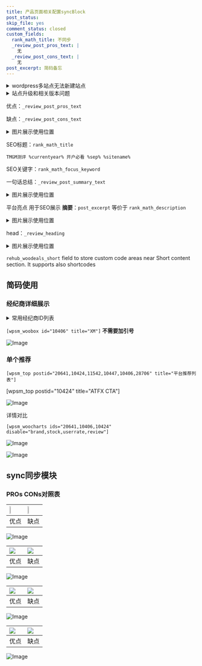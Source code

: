 ```yaml
---
title: 产品页面相关配置syncBlock
post_status: 
skip_file: yes
comment_status: closed
custom_fields:
  rank_math_title: 不同步
  _review_post_pros_text: |
    无
  _review_post_cons_text: |
    无
post_excerpt: 简码备忘
---
```

<details><summary>wordpress多站点无法新建站点</summary>

<li>和报错需要清理cookies一样的原因</li>
<li>wp-config.php里面<code>define( 'SUBDOMAIN_INSTALL', false );//子域名安装</code></li>
<li>新建子站点是用<code>define( 'SUBDOMAIN_INSTALL', true);//子域名安装</code> 完成以后，改成<code>false</code></li>
</details>

<details><summary>站点升级和相关版本问题</summary>

<p>wordpress：5.9.9
woocommerce：7.5.1
出现问题的地方：主题选项里面>><strong>Product layout >>compact style</strong></p>
<p>如何出现没有用过的字段 导致无法保存。先导出配置 然后进行修改，后面再次恢复即可。</p>
<p>出现部分字段无法显示时，需要返回默认布局后，对产品进行保存就好了。</p>
<p></p>
</details>

优点：`_review_post_pros_text`

缺点：`_review_post_cons_text`

<details><summary>图片展示使用位置</summary>

<img src="https://prod-files-secure.s3.us-west-2.amazonaws.com/39ed1227-6d7d-4570-be36-9ccd4a2c4241/f51d3d83-55d4-4bdf-9604-f37ec77ab556/Untitled.png?X-Amz-Algorithm=AWS4-HMAC-SHA256&X-Amz-Content-Sha256=UNSIGNED-PAYLOAD&X-Amz-Credential=ASIAZI2LB466T56YSJAT%2F20250714%2Fus-west-2%2Fs3%2Faws4_request&X-Amz-Date=20250714T165522Z&X-Amz-Expires=3600&X-Amz-Security-Token=IQoJb3JpZ2luX2VjEBYaCXVzLXdlc3QtMiJGMEQCIDiPnnlzLi68ItmLNo%2FXD6OaQMq66vRFIxtn4WQvz63sAiAU7mkE5qgO7swujzxFbZroErX3bwYZWfMiQYSmWgNzrSr%2FAwgvEAAaDDYzNzQyMzE4MzgwNSIMQgek%2B0mYjV2xC8z4KtwDdrNV9V3w3OEOmX4LGOj9YZHALQeu4tSGtuqSEaInHaJbLpV71c3%2BMMHHw2mlQTr2FIRCWO65O0Ya2dz7T7Uqvus6Lwb6RwKypLbQp3ZKwDHOTkit1h5CpJHmsnnjXQQsiR8BB4KC1tT6RUNAthv5tFIGZU%2BNDDVFqmgq6Zn3aA5qAry47c%2BAdmtXew77qxJGdE3GHCwsHMboeGJJDGaogSf5R8vdv7PDD1WEAStAC4C5khsqpZQCAlARV%2F16C1rX2RrbLUssjycX4IqaDbcyqWmeY3SDhxJNDHhUwS2WmRcFIQ1aQT2iEUdbmdn7kMVN6Ns6CIG%2Bw2GrrBeHqw3W4ZreFkwozepn0ei0FVeSuMWkVwJmwqMRS5YJSeiDNIhyJhni7%2FgTWITuFBv%2BLOgDhc9XI7OGq92Pwe%2F6awMeT3Fb3duadG%2BgT26oSt0DdD356mw8aSUdIl7xBVrNzrxQCUmTtSF1Pw%2Fd5mJyQvgTDpOZrGHT%2F%2BALB5RcEMYyQkZBx8x4uRf2D9W2PiZH4hs40nyqlXdD8pjJSjSvnTFaXKy8HY9BtiGOLyxKvnVLoF3bIvm2IACPSzp9D8t4veRPoSa5rdmNvtrsn0Z6OuS06wcGlnvShAexj30gj8owtZPUwwY6pgG8O9AdieDsS2ukxBTpVI%2BRId7YbG3l8UDkXCuunTTsod0rPys%2BOXkQS62OYQk3m18%2Bb7V1zIZT0rMeOcBi5weywlyY8uH4t%2BjltTx2D71uG6mwzFiJUAnq4y6F2crbiTR0FLmT26IbPcFT9pcOZaRnnE6yIqw4lxgz5ASiXhDWAS7HDcWdiFqopOFxx3tr5lBqKTQ04Jf%2Bixm6Lkyb4VO1U7Z9lYO3&X-Amz-Signature=a1854b18bc885d7aa3280fa37d04b8c104f5755d523344276413645cb3d10fde&X-Amz-SignedHeaders=host&x-amz-checksum-mode=ENABLED&x-id=GetObject" alt="Image">
</details>

SEO标题：`rank_math_title`

`TMGM测评 %currentyear% 开户必看 %sep% %sitename%`

SEO关键字：`rank_math_focus_keyword`

一句话总结：`_review_post_summary_text`

<details><summary>图片展示使用位置</summary>

<img src="https://prod-files-secure.s3.us-west-2.amazonaws.com/39ed1227-6d7d-4570-be36-9ccd4a2c4241/4b96a922-296c-4f4e-8630-d1c870cbce01/Untitled.png?X-Amz-Algorithm=AWS4-HMAC-SHA256&X-Amz-Content-Sha256=UNSIGNED-PAYLOAD&X-Amz-Credential=ASIAZI2LB4664V4J7DCH%2F20250714%2Fus-west-2%2Fs3%2Faws4_request&X-Amz-Date=20250714T165522Z&X-Amz-Expires=3600&X-Amz-Security-Token=IQoJb3JpZ2luX2VjEBYaCXVzLXdlc3QtMiJHMEUCIGeVJ9xP7uZFXP%2BiabISABUym7decWCdpp%2BEOHpdbOI3AiEAsvOgurJA2gveHHrJOpqcsoVLqlFD%2F%2BSVrfEIphNFso4q%2FwMILxAAGgw2Mzc0MjMxODM4MDUiDD%2B9DWGg1bjcB%2Bua4ircA79MUDB8Yshb%2BKE9cioQ5iypjY1qfrNDBftPsqJMvu8OwvAhNbFtPpahqQryRaTsby107XhptkfLSFR8WIxWD4Ic6VduqHy1rSxVMTuL28mC7uKlLiYQt8CdlXxNgO7aQJdBSvC%2BBYntPvQWedcDerBw%2FwK%2BMOaJXiZADtSwEpTrHIb5diY6G%2Fn%2B9vPQZ3NhwWCeshCLK6DnZUn9Ub%2FSaZVReA2s6oRnD%2BghdeAHhtr1UHCstYr1OP4tVL0oA4Rn2r%2BZiOASWpr25OvIqbTdUY2WjcMV67otzRzkeQA8PLprYmBoWpWbszuAKO5uywq%2F0MQgK5jQQgRUY0NyLtw%2F3wkKMOIM5TJ%2BLUd3p8iVZCLCUOEm7DDMzn1lnnnvfHvMIeZsoJmNZz285cV9hruxIzxKmmYrH9%2BqDY8L3UWS4FfPzszFgM%2F6nxC%2BiABZxxZZUMNSzfz3%2F%2BJ3A7mUAZhvUMQrjWD5GEYnPd%2BSNYZ0IPHCsi4RY4QUq2s9pnD9KXE8hJ30JelnyNtp1BbFuvH65x2QM3UE%2BINh6gSJw1sIAphyxIwfgYCp8hbdy2IhxXiEETY3T5CcTgAnY8Ao%2FLfFV3kwC%2F5OkH4xu4fmRbq9WNIfnomS9r2nbZx%2BQXBhMPiU1MMGOqUBsdLbcGf0c01Q6k3M8tx1jrk%2FN8vyybe4YLrNW34tg8h%2B95nheIhKuOmCCBPWD2LOwoEyv4EvV34zz2GNxpOtIcQ0SZ1y%2BsrbGOGld7zDBfXyVv8ZOntzzsWufiS20tnLUAEPQG8z0BtCkvdZGWXE7%2FsOwH15syCuR04DkbQlX%2Bi6uI5woHFZEGulUeHC4xXUOGRogfYpCEWT19bLigU2O307lw6p&X-Amz-Signature=ea7f24004fcdf2cc6d7b5fb6dd0a494d516c3650390f39487f20c01d4bf8dd4c&X-Amz-SignedHeaders=host&x-amz-checksum-mode=ENABLED&x-id=GetObject" alt="Image">
</details>

平台亮点 用于SEO展示 **摘要**：`post_excerpt`  等价于 `rank_math_description`

<details><summary>图片展示使用位置</summary>

<img src="https://prod-files-secure.s3.us-west-2.amazonaws.com/39ed1227-6d7d-4570-be36-9ccd4a2c4241/1ee11f63-b60a-4dfe-a7a7-d58ff23b5d88/Untitled.png?X-Amz-Algorithm=AWS4-HMAC-SHA256&X-Amz-Content-Sha256=UNSIGNED-PAYLOAD&X-Amz-Credential=ASIAZI2LB4667NSYGRHU%2F20250714%2Fus-west-2%2Fs3%2Faws4_request&X-Amz-Date=20250714T165522Z&X-Amz-Expires=3600&X-Amz-Security-Token=IQoJb3JpZ2luX2VjEBYaCXVzLXdlc3QtMiJGMEQCIC2Yk%2FrXJqnlstZ0T6Jx4fRNUr9w1CYu7oKisfVV1sxWAiA6LkdQ%2FretK%2FhcM07opb78kj%2BVQlV7uErDoqwETl2xbSr%2FAwgvEAAaDDYzNzQyMzE4MzgwNSIMtgpL12jB78it2y4wKtwDSNMHTBQZbV%2F1vxbLHZ32uZtx%2FkmOtq2uxvPSXOoX6tf%2Bud6sZPvGP1r2kwbm%2FeILrgehhzbgT6g1e%2BagA4MLY2gGwX7rAVciP1dSS1gAOYHtQIxE4qDHX0IaZdUjrJOPIX%2BJVeGaKY5Hd47y367zOLrxZHjg5SqauVIa1CDeXbEQjxJVkiuZUqja4z8XI9bGy3YO7Xay%2FsGizJXAVDI6ey39gZq9inCU41Lnw0ZfZ2XDaXTd%2B0tSIddMrEnxEt%2BQT4slQkuxp4u6Wz5bKN3zSEIIJaZD%2Bl%2BU8K3X7%2B%2Bl4X5AWX4s6J%2FXZa0ghYMthgalIBEvHWN%2FDYpLqlDlwQwAuHMLqfYldCW1%2Boxxq%2Blfq%2BwkejbwclsT7UH9CsKS%2BUkF1yrsCDcQZWTFdFyqtnYlvFF7xsSTlQdZ8nDSofryEN7x13twWnK8nJwzpQkqViylac5tBSVKxCfH4hiEL%2FJO4xFiR%2BjQlEh2c9ADkFQoZyBuQGTMzr6gxSjTug9ov6yZ%2BYqGnM2qDiwbJtL%2BWXObPL7LlErj7gctNs093OqOYKEoohNmNbMJJNiyEvl883Y%2BVNH6bEF0RJQ%2FPLaGxyoPsIqUBAB2MI5pAHBxIhzYvU1o4MLuP4Ojz5KtVEww0pPUwwY6pgFxOn09LXSBziaHECH0avAWla3ZGwcXFQ%2BEX6oIAv57CrJKnPCOO%2F4MH7BPhYLg6JUh8%2Fs%2Bv8zLNARwu4ewjfYdheDvygGRFoUUMpog56LcIwlkLbAdB274DaZ%2FP%2BF%2BJBK2mXpTLiB6RayO6rCHCL%2FJ4CuC5phrOwlIf6fjJ5gmtklMak0QUF0QrXwjwS8lGESpGeTpTMuV2Wf6CXTh1SEN1M7bZqtc&X-Amz-Signature=7dbf11b981cf9543fcd24c83f35237e5d5c7398c888fefb63567186d171da024&X-Amz-SignedHeaders=host&x-amz-checksum-mode=ENABLED&x-id=GetObject" alt="Image">
<img src="https://prod-files-secure.s3.us-west-2.amazonaws.com/39ed1227-6d7d-4570-be36-9ccd4a2c4241/ad4118b5-78d8-4fbe-801e-3b29b5d99c01/Untitled.png?X-Amz-Algorithm=AWS4-HMAC-SHA256&X-Amz-Content-Sha256=UNSIGNED-PAYLOAD&X-Amz-Credential=ASIAZI2LB4667NSYGRHU%2F20250714%2Fus-west-2%2Fs3%2Faws4_request&X-Amz-Date=20250714T165522Z&X-Amz-Expires=3600&X-Amz-Security-Token=IQoJb3JpZ2luX2VjEBYaCXVzLXdlc3QtMiJGMEQCIC2Yk%2FrXJqnlstZ0T6Jx4fRNUr9w1CYu7oKisfVV1sxWAiA6LkdQ%2FretK%2FhcM07opb78kj%2BVQlV7uErDoqwETl2xbSr%2FAwgvEAAaDDYzNzQyMzE4MzgwNSIMtgpL12jB78it2y4wKtwDSNMHTBQZbV%2F1vxbLHZ32uZtx%2FkmOtq2uxvPSXOoX6tf%2Bud6sZPvGP1r2kwbm%2FeILrgehhzbgT6g1e%2BagA4MLY2gGwX7rAVciP1dSS1gAOYHtQIxE4qDHX0IaZdUjrJOPIX%2BJVeGaKY5Hd47y367zOLrxZHjg5SqauVIa1CDeXbEQjxJVkiuZUqja4z8XI9bGy3YO7Xay%2FsGizJXAVDI6ey39gZq9inCU41Lnw0ZfZ2XDaXTd%2B0tSIddMrEnxEt%2BQT4slQkuxp4u6Wz5bKN3zSEIIJaZD%2Bl%2BU8K3X7%2B%2Bl4X5AWX4s6J%2FXZa0ghYMthgalIBEvHWN%2FDYpLqlDlwQwAuHMLqfYldCW1%2Boxxq%2Blfq%2BwkejbwclsT7UH9CsKS%2BUkF1yrsCDcQZWTFdFyqtnYlvFF7xsSTlQdZ8nDSofryEN7x13twWnK8nJwzpQkqViylac5tBSVKxCfH4hiEL%2FJO4xFiR%2BjQlEh2c9ADkFQoZyBuQGTMzr6gxSjTug9ov6yZ%2BYqGnM2qDiwbJtL%2BWXObPL7LlErj7gctNs093OqOYKEoohNmNbMJJNiyEvl883Y%2BVNH6bEF0RJQ%2FPLaGxyoPsIqUBAB2MI5pAHBxIhzYvU1o4MLuP4Ojz5KtVEww0pPUwwY6pgFxOn09LXSBziaHECH0avAWla3ZGwcXFQ%2BEX6oIAv57CrJKnPCOO%2F4MH7BPhYLg6JUh8%2Fs%2Bv8zLNARwu4ewjfYdheDvygGRFoUUMpog56LcIwlkLbAdB274DaZ%2FP%2BF%2BJBK2mXpTLiB6RayO6rCHCL%2FJ4CuC5phrOwlIf6fjJ5gmtklMak0QUF0QrXwjwS8lGESpGeTpTMuV2Wf6CXTh1SEN1M7bZqtc&X-Amz-Signature=6235c51605de25b57ba272fa6ec3e5e3f75b82b4052599b0f952c2e694d79e78&X-Amz-SignedHeaders=host&x-amz-checksum-mode=ENABLED&x-id=GetObject" alt="Image">
<img src="https://prod-files-secure.s3.us-west-2.amazonaws.com/39ed1227-6d7d-4570-be36-9ccd4a2c4241/a38cf7c9-a79c-4b64-9e94-13589fe0758b/Untitled.png?X-Amz-Algorithm=AWS4-HMAC-SHA256&X-Amz-Content-Sha256=UNSIGNED-PAYLOAD&X-Amz-Credential=ASIAZI2LB4667NSYGRHU%2F20250714%2Fus-west-2%2Fs3%2Faws4_request&X-Amz-Date=20250714T165522Z&X-Amz-Expires=3600&X-Amz-Security-Token=IQoJb3JpZ2luX2VjEBYaCXVzLXdlc3QtMiJGMEQCIC2Yk%2FrXJqnlstZ0T6Jx4fRNUr9w1CYu7oKisfVV1sxWAiA6LkdQ%2FretK%2FhcM07opb78kj%2BVQlV7uErDoqwETl2xbSr%2FAwgvEAAaDDYzNzQyMzE4MzgwNSIMtgpL12jB78it2y4wKtwDSNMHTBQZbV%2F1vxbLHZ32uZtx%2FkmOtq2uxvPSXOoX6tf%2Bud6sZPvGP1r2kwbm%2FeILrgehhzbgT6g1e%2BagA4MLY2gGwX7rAVciP1dSS1gAOYHtQIxE4qDHX0IaZdUjrJOPIX%2BJVeGaKY5Hd47y367zOLrxZHjg5SqauVIa1CDeXbEQjxJVkiuZUqja4z8XI9bGy3YO7Xay%2FsGizJXAVDI6ey39gZq9inCU41Lnw0ZfZ2XDaXTd%2B0tSIddMrEnxEt%2BQT4slQkuxp4u6Wz5bKN3zSEIIJaZD%2Bl%2BU8K3X7%2B%2Bl4X5AWX4s6J%2FXZa0ghYMthgalIBEvHWN%2FDYpLqlDlwQwAuHMLqfYldCW1%2Boxxq%2Blfq%2BwkejbwclsT7UH9CsKS%2BUkF1yrsCDcQZWTFdFyqtnYlvFF7xsSTlQdZ8nDSofryEN7x13twWnK8nJwzpQkqViylac5tBSVKxCfH4hiEL%2FJO4xFiR%2BjQlEh2c9ADkFQoZyBuQGTMzr6gxSjTug9ov6yZ%2BYqGnM2qDiwbJtL%2BWXObPL7LlErj7gctNs093OqOYKEoohNmNbMJJNiyEvl883Y%2BVNH6bEF0RJQ%2FPLaGxyoPsIqUBAB2MI5pAHBxIhzYvU1o4MLuP4Ojz5KtVEww0pPUwwY6pgFxOn09LXSBziaHECH0avAWla3ZGwcXFQ%2BEX6oIAv57CrJKnPCOO%2F4MH7BPhYLg6JUh8%2Fs%2Bv8zLNARwu4ewjfYdheDvygGRFoUUMpog56LcIwlkLbAdB274DaZ%2FP%2BF%2BJBK2mXpTLiB6RayO6rCHCL%2FJ4CuC5phrOwlIf6fjJ5gmtklMak0QUF0QrXwjwS8lGESpGeTpTMuV2Wf6CXTh1SEN1M7bZqtc&X-Amz-Signature=63f287491af9cde1518560d10351c8a8183f9636149bddfcf9fd0f29198a2807&X-Amz-SignedHeaders=host&x-amz-checksum-mode=ENABLED&x-id=GetObject" alt="Image">
<img src="https://prod-files-secure.s3.us-west-2.amazonaws.com/39ed1227-6d7d-4570-be36-9ccd4a2c4241/7da6fc1e-d2ac-42ae-8c75-cb5749aa18f6/Untitled.png?X-Amz-Algorithm=AWS4-HMAC-SHA256&X-Amz-Content-Sha256=UNSIGNED-PAYLOAD&X-Amz-Credential=ASIAZI2LB4667NSYGRHU%2F20250714%2Fus-west-2%2Fs3%2Faws4_request&X-Amz-Date=20250714T165522Z&X-Amz-Expires=3600&X-Amz-Security-Token=IQoJb3JpZ2luX2VjEBYaCXVzLXdlc3QtMiJGMEQCIC2Yk%2FrXJqnlstZ0T6Jx4fRNUr9w1CYu7oKisfVV1sxWAiA6LkdQ%2FretK%2FhcM07opb78kj%2BVQlV7uErDoqwETl2xbSr%2FAwgvEAAaDDYzNzQyMzE4MzgwNSIMtgpL12jB78it2y4wKtwDSNMHTBQZbV%2F1vxbLHZ32uZtx%2FkmOtq2uxvPSXOoX6tf%2Bud6sZPvGP1r2kwbm%2FeILrgehhzbgT6g1e%2BagA4MLY2gGwX7rAVciP1dSS1gAOYHtQIxE4qDHX0IaZdUjrJOPIX%2BJVeGaKY5Hd47y367zOLrxZHjg5SqauVIa1CDeXbEQjxJVkiuZUqja4z8XI9bGy3YO7Xay%2FsGizJXAVDI6ey39gZq9inCU41Lnw0ZfZ2XDaXTd%2B0tSIddMrEnxEt%2BQT4slQkuxp4u6Wz5bKN3zSEIIJaZD%2Bl%2BU8K3X7%2B%2Bl4X5AWX4s6J%2FXZa0ghYMthgalIBEvHWN%2FDYpLqlDlwQwAuHMLqfYldCW1%2Boxxq%2Blfq%2BwkejbwclsT7UH9CsKS%2BUkF1yrsCDcQZWTFdFyqtnYlvFF7xsSTlQdZ8nDSofryEN7x13twWnK8nJwzpQkqViylac5tBSVKxCfH4hiEL%2FJO4xFiR%2BjQlEh2c9ADkFQoZyBuQGTMzr6gxSjTug9ov6yZ%2BYqGnM2qDiwbJtL%2BWXObPL7LlErj7gctNs093OqOYKEoohNmNbMJJNiyEvl883Y%2BVNH6bEF0RJQ%2FPLaGxyoPsIqUBAB2MI5pAHBxIhzYvU1o4MLuP4Ojz5KtVEww0pPUwwY6pgFxOn09LXSBziaHECH0avAWla3ZGwcXFQ%2BEX6oIAv57CrJKnPCOO%2F4MH7BPhYLg6JUh8%2Fs%2Bv8zLNARwu4ewjfYdheDvygGRFoUUMpog56LcIwlkLbAdB274DaZ%2FP%2BF%2BJBK2mXpTLiB6RayO6rCHCL%2FJ4CuC5phrOwlIf6fjJ5gmtklMak0QUF0QrXwjwS8lGESpGeTpTMuV2Wf6CXTh1SEN1M7bZqtc&X-Amz-Signature=b5088051d31bf7a72bda2c5d110c41d4966a1d378200e7cef0e26724ab2e036a&X-Amz-SignedHeaders=host&x-amz-checksum-mode=ENABLED&x-id=GetObject" alt="Image">
<img src="https://prod-files-secure.s3.us-west-2.amazonaws.com/39ed1227-6d7d-4570-be36-9ccd4a2c4241/7e97f40a-eaee-47f5-b2f9-475f96808fa7/Untitled.png?X-Amz-Algorithm=AWS4-HMAC-SHA256&X-Amz-Content-Sha256=UNSIGNED-PAYLOAD&X-Amz-Credential=ASIAZI2LB4667NSYGRHU%2F20250714%2Fus-west-2%2Fs3%2Faws4_request&X-Amz-Date=20250714T165522Z&X-Amz-Expires=3600&X-Amz-Security-Token=IQoJb3JpZ2luX2VjEBYaCXVzLXdlc3QtMiJGMEQCIC2Yk%2FrXJqnlstZ0T6Jx4fRNUr9w1CYu7oKisfVV1sxWAiA6LkdQ%2FretK%2FhcM07opb78kj%2BVQlV7uErDoqwETl2xbSr%2FAwgvEAAaDDYzNzQyMzE4MzgwNSIMtgpL12jB78it2y4wKtwDSNMHTBQZbV%2F1vxbLHZ32uZtx%2FkmOtq2uxvPSXOoX6tf%2Bud6sZPvGP1r2kwbm%2FeILrgehhzbgT6g1e%2BagA4MLY2gGwX7rAVciP1dSS1gAOYHtQIxE4qDHX0IaZdUjrJOPIX%2BJVeGaKY5Hd47y367zOLrxZHjg5SqauVIa1CDeXbEQjxJVkiuZUqja4z8XI9bGy3YO7Xay%2FsGizJXAVDI6ey39gZq9inCU41Lnw0ZfZ2XDaXTd%2B0tSIddMrEnxEt%2BQT4slQkuxp4u6Wz5bKN3zSEIIJaZD%2Bl%2BU8K3X7%2B%2Bl4X5AWX4s6J%2FXZa0ghYMthgalIBEvHWN%2FDYpLqlDlwQwAuHMLqfYldCW1%2Boxxq%2Blfq%2BwkejbwclsT7UH9CsKS%2BUkF1yrsCDcQZWTFdFyqtnYlvFF7xsSTlQdZ8nDSofryEN7x13twWnK8nJwzpQkqViylac5tBSVKxCfH4hiEL%2FJO4xFiR%2BjQlEh2c9ADkFQoZyBuQGTMzr6gxSjTug9ov6yZ%2BYqGnM2qDiwbJtL%2BWXObPL7LlErj7gctNs093OqOYKEoohNmNbMJJNiyEvl883Y%2BVNH6bEF0RJQ%2FPLaGxyoPsIqUBAB2MI5pAHBxIhzYvU1o4MLuP4Ojz5KtVEww0pPUwwY6pgFxOn09LXSBziaHECH0avAWla3ZGwcXFQ%2BEX6oIAv57CrJKnPCOO%2F4MH7BPhYLg6JUh8%2Fs%2Bv8zLNARwu4ewjfYdheDvygGRFoUUMpog56LcIwlkLbAdB274DaZ%2FP%2BF%2BJBK2mXpTLiB6RayO6rCHCL%2FJ4CuC5phrOwlIf6fjJ5gmtklMak0QUF0QrXwjwS8lGESpGeTpTMuV2Wf6CXTh1SEN1M7bZqtc&X-Amz-Signature=d305350072d16140a9d3a49e8965c058c2c967bec69287f388a670676a26df57&X-Amz-SignedHeaders=host&x-amz-checksum-mode=ENABLED&x-id=GetObject" alt="Image">
</details>

head：`_review_heading`

<details><summary>图片展示使用位置</summary>

<img src="https://prod-files-secure.s3.us-west-2.amazonaws.com/39ed1227-6d7d-4570-be36-9ccd4a2c4241/3a4650ad-9887-415c-889a-edd51fa54f27/Untitled.png?X-Amz-Algorithm=AWS4-HMAC-SHA256&X-Amz-Content-Sha256=UNSIGNED-PAYLOAD&X-Amz-Credential=ASIAZI2LB466SVGRHGYO%2F20250714%2Fus-west-2%2Fs3%2Faws4_request&X-Amz-Date=20250714T165523Z&X-Amz-Expires=3600&X-Amz-Security-Token=IQoJb3JpZ2luX2VjEBYaCXVzLXdlc3QtMiJGMEQCIG3zb5jIsKACGXIlHDuyB7eYFFvTYsEQNy5u1C48CMc4AiA7INfJt%2FqetF9bqm5fyMmk0JC3Dl3%2B0V1GfGF4YvaguSr%2FAwgvEAAaDDYzNzQyMzE4MzgwNSIMdGgSd7y8n4518y%2BlKtwDM%2FOxlWVIP34O3BfsqIolzzCNDrTVb%2BuMTLELyaoeAXA0FbDqN%2BgRlKb%2Bnd2bKqM%2FoltDTJyBuseRJT56FvDj9cQ1U2yUyDtvp7WyZUhfJgibmirfOiDfMkDI1CV6hU5s5S%2BYiP6B5EEtXo2gOEvQ6F4tfPK9C8O1e6CuOc3H10wBsMXkG%2BKASXarhnD3Wy2xtzAW1GRBAxb2kufX4BizRmTk8LuqCs7yb6JH%2FHIXDqpQTE3fMrVDUoj4orLX6hfWZFXAOUeUxq6xSweWVXo57jtPfMI3P%2BwUUh4wsw1LnxfckFjPl6XESLKNba6cD3FB3c4A%2FCERyX6YvS1%2BhSpQsZu0zoUv%2FY7vtJ1CimR4MG4Ul%2F6946gaakUzXTd%2BZdsTtwPBzcdM3F91PwrAe2boWrNNe2PRayp4Q1eATcdi5alEtWeeVRFeXhPcW%2BySp7ERq%2F6QLaIAZX%2Ffn%2FL2iCl6e1RdDu47xUC0ld7dkxk8YfBmkODpW4AWc647WBQfZHdeFgi8ZQ4hz9%2F9UZXQPHsxDN79heXhyjW3V%2F22gHI%2FkhqIHu2YnbNmw%2B5%2FB%2Bn5vNy7bBPEs2miNFBZPMXS6p%2B27iqHdHrJgNkBj3KYxbeBqRTyx6y1ilLjGqiHNEMw25PUwwY6pgFpzWLYXDuGxHMOvOWdR36iIjDI%2F90DWWN1Wbsi3WCggAcgFd56hht0%2B3dOEfPdXyHCuGym4nPRalPa6RCDW8bsydRifHj4NyJbGxcqq2annk22VPz4%2BQEE5QtweLj2wJjEReUg5wGWXZAvgzIc1YDjvIAbe9WWM3pLVupBXt%2FreKlOgAEPUGsOBd7vIyrsLmwZtQWOD8WZHiogV7ZU1M6AOwDadZc9&X-Amz-Signature=7d1436749785758d70d8f39618ec0e460e4c39920780aeb4ff8b725ba7876db8&X-Amz-SignedHeaders=host&x-amz-checksum-mode=ENABLED&x-id=GetObject" alt="Image">
</details>

`rehub_woodeals_short`	field to store custom code areas near Short content section. It supports also shortcodes



## 简码使用

### 经纪商详细展示

<details><summary>常用经纪商ID列表</summary>

<pre><code class="php">嘉盛 ===> 20641  [wpsm_woobox id="20641" title="嘉盛"]
易信easymarkets ===> 11542  [wpsm_woobox id="11542" title="易信easymarkets"]
ATFX外汇 ===> 10424  [wpsm_woobox id="10424" title="ATFX"]
XM ===> 10406  [wpsm_woobox id="10406" title="XM"]
TMGM ===> 29622  [wpsm_woobox id="29622" title="TMGM"]
HYCM ===> 10447  [wpsm_woobox id="10447" title="HYCM"]
fpmarkets澳福外汇 ===> 20639  [wpsm_woobox id="20639" title="fpmarkets澳福外汇"]</code></pre>
</details>

`[wpsm_woobox id="10406" title="XM"]` **不需要加引号**

![Image](https://prod-files-secure.s3.us-west-2.amazonaws.com/39ed1227-6d7d-4570-be36-9ccd4a2c4241/4f898f9d-0fa7-4e43-acd3-ac6bc7be575a/Untitled.png?X-Amz-Algorithm=AWS4-HMAC-SHA256&X-Amz-Content-Sha256=UNSIGNED-PAYLOAD&X-Amz-Credential=ASIAZI2LB4666XCCHYDY%2F20250714%2Fus-west-2%2Fs3%2Faws4_request&X-Amz-Date=20250714T165520Z&X-Amz-Expires=3600&X-Amz-Security-Token=IQoJb3JpZ2luX2VjEBYaCXVzLXdlc3QtMiJHMEUCIBYZS%2BgDsXsksmyZSddjlkSfqQ8OVdQAMTXPNfiRhs3wAiEAmAKfYQhnIxhIEsLgvXjDqoBxFmpi2nlg1hLdaIHB0EYq%2FwMILxAAGgw2Mzc0MjMxODM4MDUiDN7FSurMacG9mwHWOircA1hnhlSsRbxzX1Y302AsZCIqNPux2fWZH5D0x054pBekzfQly3%2B7NUbhukTROkzR61vcAXN8Q6yjpVB%2F4qbyE%2B9tYjEcJpg9XzLug0dTGM7t68gZWUTkvoiZGUTy4hDQjJ1t1Q6Eq0RVwV4N3wTNJJl7neUQOcaXlKovaMP7IgHwKBlNM1nhLieOM7IRhiFjwZ%2FdvWpsnwBjlpIaFi2aQAruucxN6OoLqLj%2Fi9ZAA%2BMniDq07A4urfjFYhlbaoUzjfLO4DV%2B%2F4oHeGYfWE2rbTIB0OkuKxvLOFjfimlqRV1VP7uaik8M9GctdZiR12Y%2BV2NhQMWwcqpEEhUpD%2BXp7cIfs3MM7IYilKx2lnblhaR7F6VS4YmtYFzMEyCFV0z%2BUU3M1vCg98kLip6NDGU6DViA0u2L7isfPCrp7fAJ%2BPqIS4PqRxfyu%2BK094eSx5jmsOb0%2F1k%2B5uDUr3R2trgWgMJ%2FQUr4NxEdRLhdHSewZ0GgMaKcbnd0JspQ3TF%2F1wfdtYebPoOnZARP%2FgDAiypNxS1%2F8%2BLSJMJOn%2B6B%2BbqhiUwhaE8lrAuyj2mbyetU9Wk4f3knNPxLg8i8RdAatkAEDD7mWHevzWGg1v7n8V56vJRkf7MvRXsesq%2Birt1kMOuT1MMGOqUB4JE2KKCaOlo5rnNji0HXWy56jSqS2PYP2vf9Y%2FtMCavzEXV2zVYqe4DmZWaz9BXN%2BjkmmonIJOzsWe191Q1BILbt8VAxe6nNwB%2FrMMtBcy2kuIfOXw2Uoo%2Bm1qTj7jtr4xZ5dbm2GTu7v49gThRz%2F6%2FcoX6KDAS%2Fp1wToEMpiFuBKH2PaAahAL8tXN5Mk9L73x4pgQfsZsCwgH0dfnfalrC8wB4u&X-Amz-Signature=f30f7a03aaeac38299a559bdf243c75a6d48d4bf19766605a35ec05866439190&X-Amz-SignedHeaders=host&x-amz-checksum-mode=ENABLED&x-id=GetObject)

### 单个推荐
`[wpsm_top postid="20641,10424,11542,10447,10406,28706" title="平台推荐列表"]`

[wpsm_top postid="10424" title="ATFX CTA"]

![Image](https://prod-files-secure.s3.us-west-2.amazonaws.com/39ed1227-6d7d-4570-be36-9ccd4a2c4241/5ac620dc-51a8-48b6-b55d-91f47299193c/Untitled.png?X-Amz-Algorithm=AWS4-HMAC-SHA256&X-Amz-Content-Sha256=UNSIGNED-PAYLOAD&X-Amz-Credential=ASIAZI2LB4666XCCHYDY%2F20250714%2Fus-west-2%2Fs3%2Faws4_request&X-Amz-Date=20250714T165520Z&X-Amz-Expires=3600&X-Amz-Security-Token=IQoJb3JpZ2luX2VjEBYaCXVzLXdlc3QtMiJHMEUCIBYZS%2BgDsXsksmyZSddjlkSfqQ8OVdQAMTXPNfiRhs3wAiEAmAKfYQhnIxhIEsLgvXjDqoBxFmpi2nlg1hLdaIHB0EYq%2FwMILxAAGgw2Mzc0MjMxODM4MDUiDN7FSurMacG9mwHWOircA1hnhlSsRbxzX1Y302AsZCIqNPux2fWZH5D0x054pBekzfQly3%2B7NUbhukTROkzR61vcAXN8Q6yjpVB%2F4qbyE%2B9tYjEcJpg9XzLug0dTGM7t68gZWUTkvoiZGUTy4hDQjJ1t1Q6Eq0RVwV4N3wTNJJl7neUQOcaXlKovaMP7IgHwKBlNM1nhLieOM7IRhiFjwZ%2FdvWpsnwBjlpIaFi2aQAruucxN6OoLqLj%2Fi9ZAA%2BMniDq07A4urfjFYhlbaoUzjfLO4DV%2B%2F4oHeGYfWE2rbTIB0OkuKxvLOFjfimlqRV1VP7uaik8M9GctdZiR12Y%2BV2NhQMWwcqpEEhUpD%2BXp7cIfs3MM7IYilKx2lnblhaR7F6VS4YmtYFzMEyCFV0z%2BUU3M1vCg98kLip6NDGU6DViA0u2L7isfPCrp7fAJ%2BPqIS4PqRxfyu%2BK094eSx5jmsOb0%2F1k%2B5uDUr3R2trgWgMJ%2FQUr4NxEdRLhdHSewZ0GgMaKcbnd0JspQ3TF%2F1wfdtYebPoOnZARP%2FgDAiypNxS1%2F8%2BLSJMJOn%2B6B%2BbqhiUwhaE8lrAuyj2mbyetU9Wk4f3knNPxLg8i8RdAatkAEDD7mWHevzWGg1v7n8V56vJRkf7MvRXsesq%2Birt1kMOuT1MMGOqUB4JE2KKCaOlo5rnNji0HXWy56jSqS2PYP2vf9Y%2FtMCavzEXV2zVYqe4DmZWaz9BXN%2BjkmmonIJOzsWe191Q1BILbt8VAxe6nNwB%2FrMMtBcy2kuIfOXw2Uoo%2Bm1qTj7jtr4xZ5dbm2GTu7v49gThRz%2F6%2FcoX6KDAS%2Fp1wToEMpiFuBKH2PaAahAL8tXN5Mk9L73x4pgQfsZsCwgH0dfnfalrC8wB4u&X-Amz-Signature=723698a1226de2dc29e3d1485a972fb1cce9a97ebaa0bba67c5d3d48ae18c1ff&X-Amz-SignedHeaders=host&x-amz-checksum-mode=ENABLED&x-id=GetObject)

详情对比

`[wpsm_woocharts ids="20641,10406,10424" disable="brand,stock,userrate,review"]`

![Image](https://prod-files-secure.s3.us-west-2.amazonaws.com/39ed1227-6d7d-4570-be36-9ccd4a2c4241/bf3ba45f-b9f3-4295-8aef-b4a495fd25f4/Untitled.png?X-Amz-Algorithm=AWS4-HMAC-SHA256&X-Amz-Content-Sha256=UNSIGNED-PAYLOAD&X-Amz-Credential=ASIAZI2LB4666XCCHYDY%2F20250714%2Fus-west-2%2Fs3%2Faws4_request&X-Amz-Date=20250714T165521Z&X-Amz-Expires=3600&X-Amz-Security-Token=IQoJb3JpZ2luX2VjEBYaCXVzLXdlc3QtMiJHMEUCIBYZS%2BgDsXsksmyZSddjlkSfqQ8OVdQAMTXPNfiRhs3wAiEAmAKfYQhnIxhIEsLgvXjDqoBxFmpi2nlg1hLdaIHB0EYq%2FwMILxAAGgw2Mzc0MjMxODM4MDUiDN7FSurMacG9mwHWOircA1hnhlSsRbxzX1Y302AsZCIqNPux2fWZH5D0x054pBekzfQly3%2B7NUbhukTROkzR61vcAXN8Q6yjpVB%2F4qbyE%2B9tYjEcJpg9XzLug0dTGM7t68gZWUTkvoiZGUTy4hDQjJ1t1Q6Eq0RVwV4N3wTNJJl7neUQOcaXlKovaMP7IgHwKBlNM1nhLieOM7IRhiFjwZ%2FdvWpsnwBjlpIaFi2aQAruucxN6OoLqLj%2Fi9ZAA%2BMniDq07A4urfjFYhlbaoUzjfLO4DV%2B%2F4oHeGYfWE2rbTIB0OkuKxvLOFjfimlqRV1VP7uaik8M9GctdZiR12Y%2BV2NhQMWwcqpEEhUpD%2BXp7cIfs3MM7IYilKx2lnblhaR7F6VS4YmtYFzMEyCFV0z%2BUU3M1vCg98kLip6NDGU6DViA0u2L7isfPCrp7fAJ%2BPqIS4PqRxfyu%2BK094eSx5jmsOb0%2F1k%2B5uDUr3R2trgWgMJ%2FQUr4NxEdRLhdHSewZ0GgMaKcbnd0JspQ3TF%2F1wfdtYebPoOnZARP%2FgDAiypNxS1%2F8%2BLSJMJOn%2B6B%2BbqhiUwhaE8lrAuyj2mbyetU9Wk4f3knNPxLg8i8RdAatkAEDD7mWHevzWGg1v7n8V56vJRkf7MvRXsesq%2Birt1kMOuT1MMGOqUB4JE2KKCaOlo5rnNji0HXWy56jSqS2PYP2vf9Y%2FtMCavzEXV2zVYqe4DmZWaz9BXN%2BjkmmonIJOzsWe191Q1BILbt8VAxe6nNwB%2FrMMtBcy2kuIfOXw2Uoo%2Bm1qTj7jtr4xZ5dbm2GTu7v49gThRz%2F6%2FcoX6KDAS%2Fp1wToEMpiFuBKH2PaAahAL8tXN5Mk9L73x4pgQfsZsCwgH0dfnfalrC8wB4u&X-Amz-Signature=8c477ec749229ce13f57a21ef0c2e6189fb873e982fea2016283af0cba18b032&X-Amz-SignedHeaders=host&x-amz-checksum-mode=ENABLED&x-id=GetObject)

![Image](https://prod-files-secure.s3.us-west-2.amazonaws.com/39ed1227-6d7d-4570-be36-9ccd4a2c4241/30bc56ef-f383-4b48-9768-2ebc9e436ec0/Untitled.png?X-Amz-Algorithm=AWS4-HMAC-SHA256&X-Amz-Content-Sha256=UNSIGNED-PAYLOAD&X-Amz-Credential=ASIAZI2LB4666XCCHYDY%2F20250714%2Fus-west-2%2Fs3%2Faws4_request&X-Amz-Date=20250714T165521Z&X-Amz-Expires=3600&X-Amz-Security-Token=IQoJb3JpZ2luX2VjEBYaCXVzLXdlc3QtMiJHMEUCIBYZS%2BgDsXsksmyZSddjlkSfqQ8OVdQAMTXPNfiRhs3wAiEAmAKfYQhnIxhIEsLgvXjDqoBxFmpi2nlg1hLdaIHB0EYq%2FwMILxAAGgw2Mzc0MjMxODM4MDUiDN7FSurMacG9mwHWOircA1hnhlSsRbxzX1Y302AsZCIqNPux2fWZH5D0x054pBekzfQly3%2B7NUbhukTROkzR61vcAXN8Q6yjpVB%2F4qbyE%2B9tYjEcJpg9XzLug0dTGM7t68gZWUTkvoiZGUTy4hDQjJ1t1Q6Eq0RVwV4N3wTNJJl7neUQOcaXlKovaMP7IgHwKBlNM1nhLieOM7IRhiFjwZ%2FdvWpsnwBjlpIaFi2aQAruucxN6OoLqLj%2Fi9ZAA%2BMniDq07A4urfjFYhlbaoUzjfLO4DV%2B%2F4oHeGYfWE2rbTIB0OkuKxvLOFjfimlqRV1VP7uaik8M9GctdZiR12Y%2BV2NhQMWwcqpEEhUpD%2BXp7cIfs3MM7IYilKx2lnblhaR7F6VS4YmtYFzMEyCFV0z%2BUU3M1vCg98kLip6NDGU6DViA0u2L7isfPCrp7fAJ%2BPqIS4PqRxfyu%2BK094eSx5jmsOb0%2F1k%2B5uDUr3R2trgWgMJ%2FQUr4NxEdRLhdHSewZ0GgMaKcbnd0JspQ3TF%2F1wfdtYebPoOnZARP%2FgDAiypNxS1%2F8%2BLSJMJOn%2B6B%2BbqhiUwhaE8lrAuyj2mbyetU9Wk4f3knNPxLg8i8RdAatkAEDD7mWHevzWGg1v7n8V56vJRkf7MvRXsesq%2Birt1kMOuT1MMGOqUB4JE2KKCaOlo5rnNji0HXWy56jSqS2PYP2vf9Y%2FtMCavzEXV2zVYqe4DmZWaz9BXN%2BjkmmonIJOzsWe191Q1BILbt8VAxe6nNwB%2FrMMtBcy2kuIfOXw2Uoo%2Bm1qTj7jtr4xZ5dbm2GTu7v49gThRz%2F6%2FcoX6KDAS%2Fp1wToEMpiFuBKH2PaAahAL8tXN5Mk9L73x4pgQfsZsCwgH0dfnfalrC8wB4u&X-Amz-Signature=714490ac95f242b62aa8e75d54f12400909c8c73a923d763274dbf9ffe9ca232&X-Amz-SignedHeaders=host&x-amz-checksum-mode=ENABLED&x-id=GetObject)

## sync同步模块

### PROs CONs对照表

| <img src="https://cdn.ifttt.fun/gh/jarlin8/OSS@main/icons/customize/pros.svg" height="auto" width="37.3%"> | <img src="https://cdn.ifttt.fun/gh/jarlin8/OSS@main/icons/customize/cons.svg" height="auto" width="28.8%"> |
| :--- | :--- |
| 优点 | 缺点 |

![Image](https://prod-files-secure.s3.us-west-2.amazonaws.com/39ed1227-6d7d-4570-be36-9ccd4a2c4241/8742b755-dfb5-4004-9a5f-d6e561664bd8/Untitled.png?X-Amz-Algorithm=AWS4-HMAC-SHA256&X-Amz-Content-Sha256=UNSIGNED-PAYLOAD&X-Amz-Credential=ASIAZI2LB4666XCCHYDY%2F20250714%2Fus-west-2%2Fs3%2Faws4_request&X-Amz-Date=20250714T165521Z&X-Amz-Expires=3600&X-Amz-Security-Token=IQoJb3JpZ2luX2VjEBYaCXVzLXdlc3QtMiJHMEUCIBYZS%2BgDsXsksmyZSddjlkSfqQ8OVdQAMTXPNfiRhs3wAiEAmAKfYQhnIxhIEsLgvXjDqoBxFmpi2nlg1hLdaIHB0EYq%2FwMILxAAGgw2Mzc0MjMxODM4MDUiDN7FSurMacG9mwHWOircA1hnhlSsRbxzX1Y302AsZCIqNPux2fWZH5D0x054pBekzfQly3%2B7NUbhukTROkzR61vcAXN8Q6yjpVB%2F4qbyE%2B9tYjEcJpg9XzLug0dTGM7t68gZWUTkvoiZGUTy4hDQjJ1t1Q6Eq0RVwV4N3wTNJJl7neUQOcaXlKovaMP7IgHwKBlNM1nhLieOM7IRhiFjwZ%2FdvWpsnwBjlpIaFi2aQAruucxN6OoLqLj%2Fi9ZAA%2BMniDq07A4urfjFYhlbaoUzjfLO4DV%2B%2F4oHeGYfWE2rbTIB0OkuKxvLOFjfimlqRV1VP7uaik8M9GctdZiR12Y%2BV2NhQMWwcqpEEhUpD%2BXp7cIfs3MM7IYilKx2lnblhaR7F6VS4YmtYFzMEyCFV0z%2BUU3M1vCg98kLip6NDGU6DViA0u2L7isfPCrp7fAJ%2BPqIS4PqRxfyu%2BK094eSx5jmsOb0%2F1k%2B5uDUr3R2trgWgMJ%2FQUr4NxEdRLhdHSewZ0GgMaKcbnd0JspQ3TF%2F1wfdtYebPoOnZARP%2FgDAiypNxS1%2F8%2BLSJMJOn%2B6B%2BbqhiUwhaE8lrAuyj2mbyetU9Wk4f3knNPxLg8i8RdAatkAEDD7mWHevzWGg1v7n8V56vJRkf7MvRXsesq%2Birt1kMOuT1MMGOqUB4JE2KKCaOlo5rnNji0HXWy56jSqS2PYP2vf9Y%2FtMCavzEXV2zVYqe4DmZWaz9BXN%2BjkmmonIJOzsWe191Q1BILbt8VAxe6nNwB%2FrMMtBcy2kuIfOXw2Uoo%2Bm1qTj7jtr4xZ5dbm2GTu7v49gThRz%2F6%2FcoX6KDAS%2Fp1wToEMpiFuBKH2PaAahAL8tXN5Mk9L73x4pgQfsZsCwgH0dfnfalrC8wB4u&X-Amz-Signature=1f6dbf35a1e117719b2e6613543f278a82ac373facee77290221cec45efd126f&X-Amz-SignedHeaders=host&x-amz-checksum-mode=ENABLED&x-id=GetObject)

| <img src="https://cdn.ifttt.fun/gh/jarlin8/OSS@main/icons/customize/pros1.svg" height="auto"> | <img src="https://cdn.ifttt.fun/gh/jarlin8/OSS@main/icons/customize/cons1.svg" height="auto"> |
| :--- | :--- |
| 优点 | 缺点 |

![Image](https://prod-files-secure.s3.us-west-2.amazonaws.com/39ed1227-6d7d-4570-be36-9ccd4a2c4241/806358f8-c9c4-4e17-bb35-c6c76a5397a5/Untitled.png?X-Amz-Algorithm=AWS4-HMAC-SHA256&X-Amz-Content-Sha256=UNSIGNED-PAYLOAD&X-Amz-Credential=ASIAZI2LB4666XCCHYDY%2F20250714%2Fus-west-2%2Fs3%2Faws4_request&X-Amz-Date=20250714T165521Z&X-Amz-Expires=3600&X-Amz-Security-Token=IQoJb3JpZ2luX2VjEBYaCXVzLXdlc3QtMiJHMEUCIBYZS%2BgDsXsksmyZSddjlkSfqQ8OVdQAMTXPNfiRhs3wAiEAmAKfYQhnIxhIEsLgvXjDqoBxFmpi2nlg1hLdaIHB0EYq%2FwMILxAAGgw2Mzc0MjMxODM4MDUiDN7FSurMacG9mwHWOircA1hnhlSsRbxzX1Y302AsZCIqNPux2fWZH5D0x054pBekzfQly3%2B7NUbhukTROkzR61vcAXN8Q6yjpVB%2F4qbyE%2B9tYjEcJpg9XzLug0dTGM7t68gZWUTkvoiZGUTy4hDQjJ1t1Q6Eq0RVwV4N3wTNJJl7neUQOcaXlKovaMP7IgHwKBlNM1nhLieOM7IRhiFjwZ%2FdvWpsnwBjlpIaFi2aQAruucxN6OoLqLj%2Fi9ZAA%2BMniDq07A4urfjFYhlbaoUzjfLO4DV%2B%2F4oHeGYfWE2rbTIB0OkuKxvLOFjfimlqRV1VP7uaik8M9GctdZiR12Y%2BV2NhQMWwcqpEEhUpD%2BXp7cIfs3MM7IYilKx2lnblhaR7F6VS4YmtYFzMEyCFV0z%2BUU3M1vCg98kLip6NDGU6DViA0u2L7isfPCrp7fAJ%2BPqIS4PqRxfyu%2BK094eSx5jmsOb0%2F1k%2B5uDUr3R2trgWgMJ%2FQUr4NxEdRLhdHSewZ0GgMaKcbnd0JspQ3TF%2F1wfdtYebPoOnZARP%2FgDAiypNxS1%2F8%2BLSJMJOn%2B6B%2BbqhiUwhaE8lrAuyj2mbyetU9Wk4f3knNPxLg8i8RdAatkAEDD7mWHevzWGg1v7n8V56vJRkf7MvRXsesq%2Birt1kMOuT1MMGOqUB4JE2KKCaOlo5rnNji0HXWy56jSqS2PYP2vf9Y%2FtMCavzEXV2zVYqe4DmZWaz9BXN%2BjkmmonIJOzsWe191Q1BILbt8VAxe6nNwB%2FrMMtBcy2kuIfOXw2Uoo%2Bm1qTj7jtr4xZ5dbm2GTu7v49gThRz%2F6%2FcoX6KDAS%2Fp1wToEMpiFuBKH2PaAahAL8tXN5Mk9L73x4pgQfsZsCwgH0dfnfalrC8wB4u&X-Amz-Signature=509819f38127ebe11eeb2ce42e36991ad9a99d62bcd89717c1b6e18d2de9d56f&X-Amz-SignedHeaders=host&x-amz-checksum-mode=ENABLED&x-id=GetObject)

| <img src="https://cdn.ifttt.fun/gh/jarlin8/OSS@main/icons/customize/pros2.svg" height="auto"> | <img src="https://cdn.ifttt.fun/gh/jarlin8/OSS@main/icons/customize/cons2.svg" height="auto"> |
| :--- | :--- |
| 优点 | 缺点 |

![Image](https://prod-files-secure.s3.us-west-2.amazonaws.com/39ed1227-6d7d-4570-be36-9ccd4a2c4241/a9245ec9-70dd-4005-b534-0d54315fc5f3/Untitled.png?X-Amz-Algorithm=AWS4-HMAC-SHA256&X-Amz-Content-Sha256=UNSIGNED-PAYLOAD&X-Amz-Credential=ASIAZI2LB4666XCCHYDY%2F20250714%2Fus-west-2%2Fs3%2Faws4_request&X-Amz-Date=20250714T165521Z&X-Amz-Expires=3600&X-Amz-Security-Token=IQoJb3JpZ2luX2VjEBYaCXVzLXdlc3QtMiJHMEUCIBYZS%2BgDsXsksmyZSddjlkSfqQ8OVdQAMTXPNfiRhs3wAiEAmAKfYQhnIxhIEsLgvXjDqoBxFmpi2nlg1hLdaIHB0EYq%2FwMILxAAGgw2Mzc0MjMxODM4MDUiDN7FSurMacG9mwHWOircA1hnhlSsRbxzX1Y302AsZCIqNPux2fWZH5D0x054pBekzfQly3%2B7NUbhukTROkzR61vcAXN8Q6yjpVB%2F4qbyE%2B9tYjEcJpg9XzLug0dTGM7t68gZWUTkvoiZGUTy4hDQjJ1t1Q6Eq0RVwV4N3wTNJJl7neUQOcaXlKovaMP7IgHwKBlNM1nhLieOM7IRhiFjwZ%2FdvWpsnwBjlpIaFi2aQAruucxN6OoLqLj%2Fi9ZAA%2BMniDq07A4urfjFYhlbaoUzjfLO4DV%2B%2F4oHeGYfWE2rbTIB0OkuKxvLOFjfimlqRV1VP7uaik8M9GctdZiR12Y%2BV2NhQMWwcqpEEhUpD%2BXp7cIfs3MM7IYilKx2lnblhaR7F6VS4YmtYFzMEyCFV0z%2BUU3M1vCg98kLip6NDGU6DViA0u2L7isfPCrp7fAJ%2BPqIS4PqRxfyu%2BK094eSx5jmsOb0%2F1k%2B5uDUr3R2trgWgMJ%2FQUr4NxEdRLhdHSewZ0GgMaKcbnd0JspQ3TF%2F1wfdtYebPoOnZARP%2FgDAiypNxS1%2F8%2BLSJMJOn%2B6B%2BbqhiUwhaE8lrAuyj2mbyetU9Wk4f3knNPxLg8i8RdAatkAEDD7mWHevzWGg1v7n8V56vJRkf7MvRXsesq%2Birt1kMOuT1MMGOqUB4JE2KKCaOlo5rnNji0HXWy56jSqS2PYP2vf9Y%2FtMCavzEXV2zVYqe4DmZWaz9BXN%2BjkmmonIJOzsWe191Q1BILbt8VAxe6nNwB%2FrMMtBcy2kuIfOXw2Uoo%2Bm1qTj7jtr4xZ5dbm2GTu7v49gThRz%2F6%2FcoX6KDAS%2Fp1wToEMpiFuBKH2PaAahAL8tXN5Mk9L73x4pgQfsZsCwgH0dfnfalrC8wB4u&X-Amz-Signature=73876d31da751aa996ad4d2ff07cd770a26e09645dd5cd623c9970b430f499a1&X-Amz-SignedHeaders=host&x-amz-checksum-mode=ENABLED&x-id=GetObject)

| <img src="https://cdn.ifttt.fun/gh/jarlin8/OSS@main/icons/customize/pros3.svg" height="auto"> | <img src="https://cdn.ifttt.fun/gh/jarlin8/OSS@main/icons/customize/cons3.svg" height="auto"> |
| :--- | :--- |
| 优点 | 缺点 |

![Image](https://prod-files-secure.s3.us-west-2.amazonaws.com/39ed1227-6d7d-4570-be36-9ccd4a2c4241/e1e580a2-2e5c-4780-9ff4-19c318fc2284/Untitled.png?X-Amz-Algorithm=AWS4-HMAC-SHA256&X-Amz-Content-Sha256=UNSIGNED-PAYLOAD&X-Amz-Credential=ASIAZI2LB4666XCCHYDY%2F20250714%2Fus-west-2%2Fs3%2Faws4_request&X-Amz-Date=20250714T165521Z&X-Amz-Expires=3600&X-Amz-Security-Token=IQoJb3JpZ2luX2VjEBYaCXVzLXdlc3QtMiJHMEUCIBYZS%2BgDsXsksmyZSddjlkSfqQ8OVdQAMTXPNfiRhs3wAiEAmAKfYQhnIxhIEsLgvXjDqoBxFmpi2nlg1hLdaIHB0EYq%2FwMILxAAGgw2Mzc0MjMxODM4MDUiDN7FSurMacG9mwHWOircA1hnhlSsRbxzX1Y302AsZCIqNPux2fWZH5D0x054pBekzfQly3%2B7NUbhukTROkzR61vcAXN8Q6yjpVB%2F4qbyE%2B9tYjEcJpg9XzLug0dTGM7t68gZWUTkvoiZGUTy4hDQjJ1t1Q6Eq0RVwV4N3wTNJJl7neUQOcaXlKovaMP7IgHwKBlNM1nhLieOM7IRhiFjwZ%2FdvWpsnwBjlpIaFi2aQAruucxN6OoLqLj%2Fi9ZAA%2BMniDq07A4urfjFYhlbaoUzjfLO4DV%2B%2F4oHeGYfWE2rbTIB0OkuKxvLOFjfimlqRV1VP7uaik8M9GctdZiR12Y%2BV2NhQMWwcqpEEhUpD%2BXp7cIfs3MM7IYilKx2lnblhaR7F6VS4YmtYFzMEyCFV0z%2BUU3M1vCg98kLip6NDGU6DViA0u2L7isfPCrp7fAJ%2BPqIS4PqRxfyu%2BK094eSx5jmsOb0%2F1k%2B5uDUr3R2trgWgMJ%2FQUr4NxEdRLhdHSewZ0GgMaKcbnd0JspQ3TF%2F1wfdtYebPoOnZARP%2FgDAiypNxS1%2F8%2BLSJMJOn%2B6B%2BbqhiUwhaE8lrAuyj2mbyetU9Wk4f3knNPxLg8i8RdAatkAEDD7mWHevzWGg1v7n8V56vJRkf7MvRXsesq%2Birt1kMOuT1MMGOqUB4JE2KKCaOlo5rnNji0HXWy56jSqS2PYP2vf9Y%2FtMCavzEXV2zVYqe4DmZWaz9BXN%2BjkmmonIJOzsWe191Q1BILbt8VAxe6nNwB%2FrMMtBcy2kuIfOXw2Uoo%2Bm1qTj7jtr4xZ5dbm2GTu7v49gThRz%2F6%2FcoX6KDAS%2Fp1wToEMpiFuBKH2PaAahAL8tXN5Mk9L73x4pgQfsZsCwgH0dfnfalrC8wB4u&X-Amz-Signature=5fa5cb7fa682137c1d2bca91ceabebde8203f137071e2402042fec407ccf153a&X-Amz-SignedHeaders=host&x-amz-checksum-mode=ENABLED&x-id=GetObject)